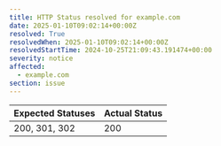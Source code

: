 ```yaml
---
title: HTTP Status resolved for example.com
date: 2025-01-10T09:02:14+00:00Z
resolved: True
resolvedWhen: 2025-01-10T09:02:14+00:00Z
resolvedStartTime: 2024-10-25T21:09:43.191474+00:00
severity: notice
affected:
  - example.com
section: issue
---
```


| Expected Statuses | Actual Status  |
|-------------------|----------------|
| 200, 301, 302 | 200 |
